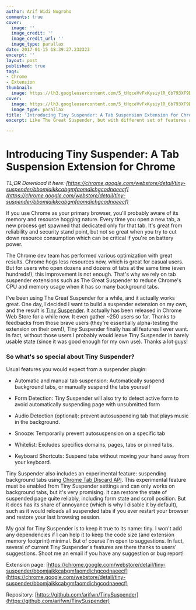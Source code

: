 ```yaml
---
author: Arif Widi Nugroho
comments: true
cover:
  image: ''
  image_credit: ''
  image_credit_url: ''
  image_type: parallax
date: 2017-01-15 18:39:27.232323
excerpt: ''
layout: post
published: true
tags:
- Chrome
- Extension
thumbnail:
  image: https://lh3.googleusercontent.com/5_tHqceVvFxKysiylR_6b793XF9DSJQyORnjh0phH9SbYkS9g8ClBB_61PyPqXNEG1BrJG3KsLVKulqUhkJewvbLaujjeZ0W46npgkyp_1Vk18-bnVuIpVU4Ew-KFQznEMoYUsM6NX1vrar7cNXLQ__cUvJkn6N6gMRs_CLT5t0TzNiVwg8EDHDxRuNBCGCatnkh0WVnRXaoBPbhF3txvmWm5i1BMjsEBCbUuDcf87Dvat2HMJ-IMJjGe0-4NHHiU1hVVlE1vebX835ToZ7Kuk4yVyMJG673X1upugDS9hTKs0FKrRiYAuE2lNLPxJ91p6nxmvpvJ1dUueVA158RLzmpv_exdXcejcMEQm3WCvrzoBEGv9NtF_rHeXjSRs9UQbwFVHz9mUXTBwjiX0Wxxjkem-LsnbxTZpCgl7Md30O7BhnXKFSjam9Rt3rDV2q_8qcHdXM8wBBdpIfh-6TE7qTss8bSmCBl3Oz-q7OWmB4ra-mCnpnNUlHjJnKA1gadno7sBeZwb73tcUHpQLTXf8igWLWM0w3D_x4q--E6DY4v68q1snmRaWs0IugJImqrkipKaY6dthV4ddXdaOxrPJSmBzs6Kedq8fj3Awga42nbF4SxvK9Y=w512-h300-no
cover:
  image: https://lh3.googleusercontent.com/5_tHqceVvFxKysiylR_6b793XF9DSJQyORnjh0phH9SbYkS9g8ClBB_61PyPqXNEG1BrJG3KsLVKulqUhkJewvbLaujjeZ0W46npgkyp_1Vk18-bnVuIpVU4Ew-KFQznEMoYUsM6NX1vrar7cNXLQ__cUvJkn6N6gMRs_CLT5t0TzNiVwg8EDHDxRuNBCGCatnkh0WVnRXaoBPbhF3txvmWm5i1BMjsEBCbUuDcf87Dvat2HMJ-IMJjGe0-4NHHiU1hVVlE1vebX835ToZ7Kuk4yVyMJG673X1upugDS9hTKs0FKrRiYAuE2lNLPxJ91p6nxmvpvJ1dUueVA158RLzmpv_exdXcejcMEQm3WCvrzoBEGv9NtF_rHeXjSRs9UQbwFVHz9mUXTBwjiX0Wxxjkem-LsnbxTZpCgl7Md30O7BhnXKFSjam9Rt3rDV2q_8qcHdXM8wBBdpIfh-6TE7qTss8bSmCBl3Oz-q7OWmB4ra-mCnpnNUlHjJnKA1gadno7sBeZwb73tcUHpQLTXf8igWLWM0w3D_x4q--E6DY4v68q1snmRaWs0IugJImqrkipKaY6dthV4ddXdaOxrPJSmBzs6Kedq8fj3Awga42nbF4SxvK9Y=w1024-h600-no
  image_type: parallax
title: 'Introducing Tiny Suspender: A Tab Suspension Extension for Chrome'
excerpt: Like The Great Suspender, but with different set of features and implementation.

---
```


# Introducing Tiny Suspender: A Tab Suspension Extension for Chrome

<i>TL;DR Download it here: [https://chrome.google.com/webstore/detail/tiny-suspender/bbomjaikkcabgmfaomdichgcodnaeecf](https://chrome.google.com/webstore/detail/tiny-suspender/bbomjaikkcabgmfaomdichgcodnaeecf) </i>

If you use Chrome as your primary browser, you'll probably aware of its memory and resource hogging nature. Every time you open a new tab, a new process get spawned that dedicated only for that tab. It's great from reliability and security stand point, but not so great when you try to cut down resource consumption which can be critical if you're on battery power.

The Chrome dev team has performed various optimization with great results. Chrome hogs less resources now, which is great for casual users. But for users who open dozens and dozens of tabs at the same time (even hundreds!), this improvement is not enough. That's why we rely on tab suspender extensions such as The Great Suspender to reduce Chrome's CPU and memory usage when it has so many background tabs.

I've been using The Great Suspender for a while, and it actually works great. One day, I decided I want to build a suspender extension on my own, and the result is [Tiny Suspender](https://chrome.google.com/webstore/detail/tiny-suspender/bbomjaikkcabgmfaomdichgcodnaeecf). It actually has been released in Chrome Web Store for a while now. It even gather ~250 users so far. Thanks to feedbacks from those brave users (they're essentially alpha-testing the extension on their own!), Tiny Suspender finally has all features I ever want. In fact, without those users I probably would leave Tiny Suspender in barely usable state (since it was good enough for my own use). Thanks a lot guys!


### So what's so special about Tiny Suspender?

Usual features you would expect from a suspender plugin:

- Automatic and manual tab suspension: Automatically suspend background tabs, or manually suspend the tabs yourself

- Form Detection: Tiny Suspender will also try to detect active form to avoid automatically suspending page with unsubmitted form

- Audio Detection (optional): prevent autosuspending tab that plays music in the background.

- Snooze: Temporarily prevent autosuspension on a specific tab

- Whitelist: Excludes specifics domains, pages, tabs or pinned tabs.

- Keyboard Shortcuts: Suspend tabs without moving your hand away from your keyboard.


Tiny Suspender also includes an experimental feature: suspending background tabs using [Chrome Tab Discard API](https://developers.google.com/web/updates/2015/09/tab-discarding). This experimental feature must be enabled from Tiny Suspender settings and can only works on background tabs, but it's very promising. It can restore the state of suspended page quite reliably, including form state and scroll position. But it does has its share of annoyance (which is why I disable it by default), such as it would reloads all suspended tabs if you ever restart your browser and restore your last browsing session.

My goal for Tiny Suspender is to keep it true to its name: tiny. I won't add any dependencies if I can help it to keep the code size (and extension memory footprint) minimal. But of course I'm open to suggestions. In fact, several of current Tiny Suspender's features are there thanks to users' suggestions. Shoot me an email if you have any suggestion or bug report!

Extension page: [https://chrome.google.com/webstore/detail/tiny-suspender/bbomjaikkcabgmfaomdichgcodnaeecf](https://chrome.google.com/webstore/detail/tiny-suspender/bbomjaikkcabgmfaomdichgcodnaeecf)

Repository: [https://github.com/arifwn/TinySuspender](https://github.com/arifwn/TinySuspender)

